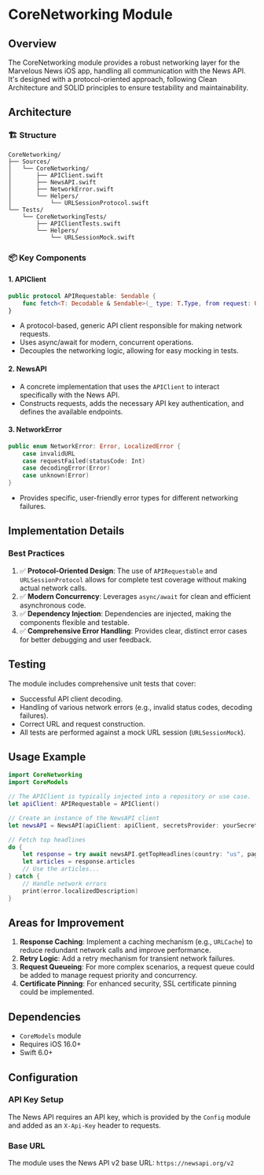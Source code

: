 # CoreNetworking Module

## Overview
The CoreNetworking module provides a robust networking layer for the Marvelous News iOS app, handling all communication with the News API. It's designed with a protocol-oriented approach, following Clean Architecture and SOLID principles to ensure testability and maintainability.

## Architecture

### 🏗 Structure
```
CoreNetworking/
├── Sources/
│   └── CoreNetworking/
│       ├── APIClient.swift
│       ├── NewsAPI.swift
│       ├── NetworkError.swift
│       └── Helpers/
│           └── URLSessionProtocol.swift
└── Tests/
    └── CoreNetworkingTests/
        ├── APIClientTests.swift
        └── Helpers/
            └── URLSessionMock.swift
```

### 📦 Key Components

#### 1. APIClient
```swift
public protocol APIRequestable: Sendable {
    func fetch<T: Decodable & Sendable>(_ type: T.Type, from request: URLRequest) async throws -> T
}
```
- A protocol-based, generic API client responsible for making network requests.
- Uses async/await for modern, concurrent operations.
- Decouples the networking logic, allowing for easy mocking in tests.

#### 2. NewsAPI
- A concrete implementation that uses the `APIClient` to interact specifically with the News API.
- Constructs requests, adds the necessary API key authentication, and defines the available endpoints.

#### 3. NetworkError
```swift
public enum NetworkError: Error, LocalizedError {
    case invalidURL
    case requestFailed(statusCode: Int)
    case decodingError(Error)
    case unknown(Error)
}
```
- Provides specific, user-friendly error types for different networking failures.

## Implementation Details

### Best Practices
1. ✅ **Protocol-Oriented Design**: The use of `APIRequestable` and `URLSessionProtocol` allows for complete test coverage without making actual network calls.
2. ✅ **Modern Concurrency**: Leverages `async/await` for clean and efficient asynchronous code.
3. ✅ **Dependency Injection**: Dependencies are injected, making the components flexible and testable.
4. ✅ **Comprehensive Error Handling**: Provides clear, distinct error cases for better debugging and user feedback.

## Testing
The module includes comprehensive unit tests that cover:
- Successful API client decoding.
- Handling of various network errors (e.g., invalid status codes, decoding failures).
- Correct URL and request construction.
- All tests are performed against a mock URL session (`URLSessionMock`).

## Usage Example

```swift
import CoreNetworking
import CoreModels

// The APIClient is typically injected into a repository or use case.
let apiClient: APIRequestable = APIClient()

// Create an instance of the NewsAPI client
let newsAPI = NewsAPI(apiClient: apiClient, secretsProvider: yourSecretsProvider)

// Fetch top headlines
do {
    let response = try await newsAPI.getTopHeadlines(country: "us", page: 1)
    let articles = response.articles
    // Use the articles...
} catch {
    // Handle network errors
    print(error.localizedDescription)
}
```

## Areas for Improvement
1. **Response Caching**: Implement a caching mechanism (e.g., `URLCache`) to reduce redundant network calls and improve performance.
2. **Retry Logic**: Add a retry mechanism for transient network failures.
3. **Request Queueing**: For more complex scenarios, a request queue could be added to manage request priority and concurrency.
4. **Certificate Pinning**: For enhanced security, SSL certificate pinning could be implemented.

## Dependencies
- `CoreModels` module
- Requires iOS 16.0+
- Swift 6.0+

## Configuration

### API Key Setup
The News API requires an API key, which is provided by the `Config` module and added as an `X-Api-Key` header to requests.

### Base URL
The module uses the News API v2 base URL: `https://newsapi.org/v2`